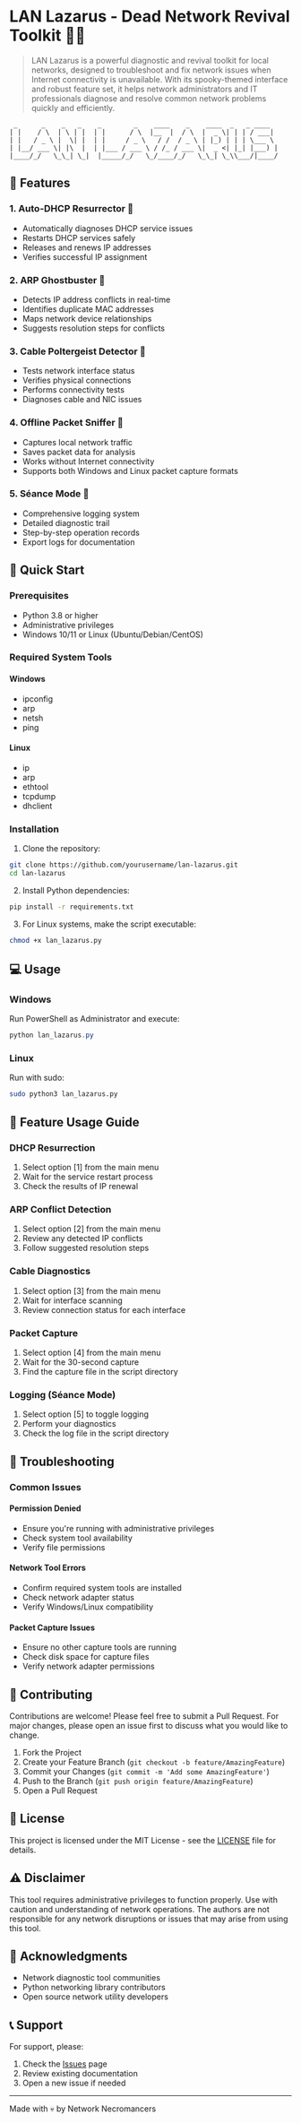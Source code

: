 # LAN Lazarus - Dead Network Revival Toolkit 🧟‍♂️

> LAN Lazarus is a powerful diagnostic and revival toolkit for local networks, designed to troubleshoot and fix network issues when Internet connectivity is unavailable. With its spooky-themed interface and robust feature set, it helps network administrators and IT professionals diagnose and resolve common network problems quickly and efficiently.

```ascii
 _      _    _   _    _        _    ____    _    ____  _   _ ____  
| |    / \  | \ | |  | |      / \  |__  |  / \  |  _ \| | | / ___| 
| |   / _ \ |  \| |  | |     / _ \   / /  / _ \ | |_) | | | \___ \ 
| |__/ ___ \| |\  |  | |___ / ___ \ / /_ / ___ \|  _ <| |_| |___) |
|____/_/   \_\_| \_|  |_____/_/   \_/____/_/   \_\_| \_\\___/|____/ 
```

## 🌟 Features

### 1. Auto-DHCP Resurrector 🔄
- Automatically diagnoses DHCP service issues
- Restarts DHCP services safely
- Releases and renews IP addresses
- Verifies successful IP assignment

### 2. ARP Ghostbuster 👻
- Detects IP address conflicts in real-time
- Identifies duplicate MAC addresses
- Maps network device relationships
- Suggests resolution steps for conflicts

### 3. Cable Poltergeist Detector 🔌
- Tests network interface status
- Verifies physical connections
- Performs connectivity tests
- Diagnoses cable and NIC issues

### 4. Offline Packet Sniffer 📡
- Captures local network traffic
- Saves packet data for analysis
- Works without Internet connectivity
- Supports both Windows and Linux packet capture formats

### 5. Séance Mode 📝
- Comprehensive logging system
- Detailed diagnostic trail
- Step-by-step operation records
- Export logs for documentation

## 🚀 Quick Start

### Prerequisites
- Python 3.8 or higher
- Administrative privileges
- Windows 10/11 or Linux (Ubuntu/Debian/CentOS)

### Required System Tools
#### Windows
- ipconfig
- arp
- netsh
- ping

#### Linux
- ip
- arp
- ethtool
- tcpdump
- dhclient

### Installation

1. Clone the repository:
```bash
git clone https://github.com/yourusername/lan-lazarus.git
cd lan-lazarus
```

2. Install Python dependencies:
```bash
pip install -r requirements.txt
```

3. For Linux systems, make the script executable:
```bash
chmod +x lan_lazarus.py
```

## 💻 Usage

### Windows
Run PowerShell as Administrator and execute:
```powershell
python lan_lazarus.py
```

### Linux
Run with sudo:
```bash
sudo python3 lan_lazarus.py
```

## 🎯 Feature Usage Guide

### DHCP Resurrection
1. Select option [1] from the main menu
2. Wait for the service restart process
3. Check the results of IP renewal

### ARP Conflict Detection
1. Select option [2] from the main menu
2. Review any detected IP conflicts
3. Follow suggested resolution steps

### Cable Diagnostics
1. Select option [3] from the main menu
2. Wait for interface scanning
3. Review connection status for each interface

### Packet Capture
1. Select option [4] from the main menu
2. Wait for the 30-second capture
3. Find the capture file in the script directory

### Logging (Séance Mode)
1. Select option [5] to toggle logging
2. Perform your diagnostics
3. Check the log file in the script directory

## 🔧 Troubleshooting

### Common Issues

#### Permission Denied
- Ensure you're running with administrative privileges
- Check system tool availability
- Verify file permissions

#### Network Tool Errors
- Confirm required system tools are installed
- Check network adapter status
- Verify Windows/Linux compatibility

#### Packet Capture Issues
- Ensure no other capture tools are running
- Check disk space for capture files
- Verify network adapter permissions

## 🤝 Contributing

Contributions are welcome! Please feel free to submit a Pull Request. For major changes, please open an issue first to discuss what you would like to change.

1. Fork the Project
2. Create your Feature Branch (`git checkout -b feature/AmazingFeature`)
3. Commit your Changes (`git commit -m 'Add some AmazingFeature'`)
4. Push to the Branch (`git push origin feature/AmazingFeature`)
5. Open a Pull Request

## 📝 License

This project is licensed under the MIT License - see the [LICENSE](LICENSE) file for details.

## ⚠️ Disclaimer

This tool requires administrative privileges to function properly. Use with caution and understanding of network operations. The authors are not responsible for any network disruptions or issues that may arise from using this tool.

## 🙏 Acknowledgments

- Network diagnostic tool communities
- Python networking library contributors
- Open source network utility developers

## 📞 Support

For support, please:
1. Check the [Issues](https://github.com/yourusername/lan-lazarus/issues) page
2. Review existing documentation
3. Open a new issue if needed

---

Made with 💀 by Network Necromancers 